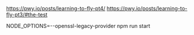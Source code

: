 https://pwy.io/posts/learning-to-fly-pt4/
https://pwy.io/posts/learning-to-fly-pt3/#the-test


 NODE_OPTIONS=--openssl-legacy-provider npm run start
